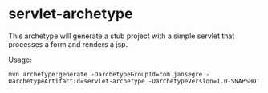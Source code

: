 servlet-archetype
=================

This archetype will generate a stub project with a simple servlet that processes a form and renders a jsp.

Usage:

    mvn archetype:generate -DarchetypeGroupId=com.jansegre -DarchetypeArtifactId=servlet-archetype -DarchetypeVersion=1.0-SNAPSHOT
